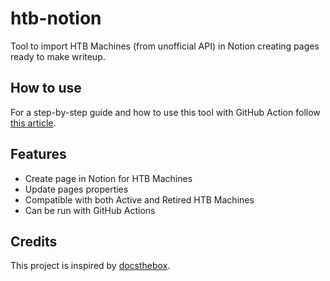 # htb-notion

Tool to import HTB Machines (from unofficial API) in Notion creating pages ready to make writeup.

## How to use

For a step-by-step guide and how to use this tool with GitHub Action follow [this article](https://malsius.com/htb-notion/).

## Features

- Create page in Notion for HTB Machines
- Update pages properties
- Compatible with both Active and Retired HTB Machines
- Can be run with GitHub Actions

## Credits

This project is inspired by [docsthebox](https://github.com/goproslowyo/docsthebox/tree/main).